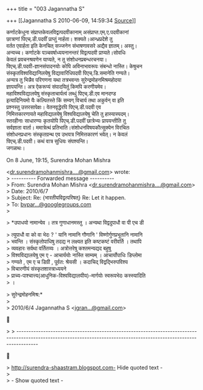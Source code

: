 +++
title = "003 Jagannatha S"

+++
[[Jagannatha S	2010-06-09, 14:59:34 [Source](https://groups.google.com/g/bvparishat/c/2qWMh83cMn8)]]



कर्णाटकेधुना संप्राप्तकेवलविद्वत्पदवीकानाम् असंप्राप्त.एम्.ए.पदवीकानां  
छात्राणां पिएच्.डी.पदवीं प्राप्तुं नार्हता। शक्यते।आन्ध्रप्रदेशे तु  
वर्तत एवार्हता इति केनचित् सज्जनेन संभाषणावसरे अद्यैव ज्ञातम्। अस्तु।  
अन्यच्च। कर्णाटके पञ्चवर्षाध्ययनानन्तरं विद्वत्पदवी प्राप्यते।सोवधिः  
केवलं प्रवचनश्रवणेन याप्यते, न तु संशोधनप्रबन्धरचनया।  
पिएच्.डी.पदवी-ज्ञानसंपादनयोः कोपि अविनाभावरूपः संबन्धो नास्ति। केषुचन  
संस्कृतविश्वविद्यानिलयेषु विद्यावारिधिपदवी पिएच्.डि.समानेति गण्यते।  
अन्यत्र तु भिन्नैव परिगणना यथा तत्रभवन्तः सुरेन्द्रमोहनमिश्रमहोदया  
ज्ञापयन्ति। अत्र ऐकरूप्यं संपादयितुं किमपि करणीयमेव।  
महाविश्वविद्यालयेषु संस्कृताचार्यत्वं लब्धुं पिएच्.डी.एव मानदण्ड  
इत्यादिनियमो यैः कल्पितस्ते किं सम्यग् विचार्य तथा अकुर्वन् वा इति  
प्रश्नस्तु उत्तरसापेक्षः। वेतनवृद्धेरपि पिएच्.डी.पदवी एव  
निमित्तकारणायते महाविद्यालयेषु विश्वविद्यालयेषु चेति तु हास्यास्पदम्।  
स्तरहीनाः साधारण्यः कृतयोपि पिएच्.डी.पदवीं छात्रेभ्यः प्रापयन्तीति तु  
सर्वज्ञाता वार्ता। ममात्रेत्थं प्रतिभाति।संशोधनविषयकौत्सुक्येन विरचितः  
संशोधनप्रधानः संस्कृतग्रन्थ एव उभयत्र निमित्तकारणं भवेत्। न केवलं  
पिएच्.डी.पदवी। कथं वात्र सुधियः संपश्यन्ति।  
जगन्नाथः।

  
On 8 June, 19:15, Surendra Mohan Mishra

  
\<[dr.surendramohanmishra....@gmail.com]()\> wrote:  
\> ---------- Forwarded message ----------  
\> From: Surendra Mohan Mishra \<[dr.surendramohanmishra....@gmail.com]()\>  
\> Date: 2010/6/7  
\> Subject: Re: {भारतीयविद्वत्परिषत्} Re: Let it happen.  
\> To: [bvpar...@googlegroups.com]()  
\>  

\> \*उपाधयो नामान्येव । तत्र गुणाधानमस्तु । अन्यथा विद्वदुपाधौ वा पी एच डी

  
\> त्युपाधौ वा को वा भेदः ? ' यानि नामानि गौणानि ' विष्णोर्गुणप्रभूतानि नामानि  
\> भवन्ति । संस्कृतोपाधिषु तदद्य न लक्ष्यत इति कष्टकष्टं वरीवर्ति । तथापि  
\> व्यवहारः सर्वथा वर्तितव्यः । अत्रोत्तरेषु कश्तमन्यद्यद बहुषु  
\> विश्वविद्यालयेषु एम ए - आचार्ययोः नास्ति साम्यम् । आचार्योपाधिः डिप्लोमा  
\> गण्यते , एम ए च डिग्री , पूर्वत: श्रेयसी । कदाचिद् विद्वद्भिरुपविश्य  
\> विचारणीयं संस्कृतशास्त्राध्ययने  
\> प्राच्य-पाश्चात्त्य(आधुनिक-विश्वविद्यालयीय)-मार्गयोः स्वरूपभेदः कस्स्यादिति  
\> ।  

\> सुरेन्द्रमोहनमिश्र:\*  
\>  
\> 2010/6/4 Jagannatha S \<[jgran...@gmail.com]()\>



\> \> ---------------------------------------------------------------------------­­--------------------------------------------------------------------------­-­---------------



\>      <http://surendra-shaastram.blogspot.com-> Hide quoted text -  
\>  
\> - Show quoted text -

